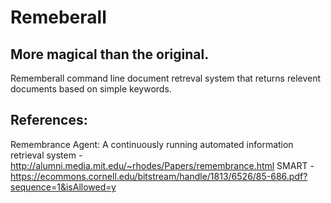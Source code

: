 # Remeberall
## More magical than the original.

Rememberall command line document retreval system that returns relevent
documents based on simple keywords.

## References:
Remembrance Agent: A continuously running automated information retrieval system - http://alumni.media.mit.edu/~rhodes/Papers/remembrance.html
SMART - https://ecommons.cornell.edu/bitstream/handle/1813/6526/85-686.pdf?sequence=1&isAllowed=y
